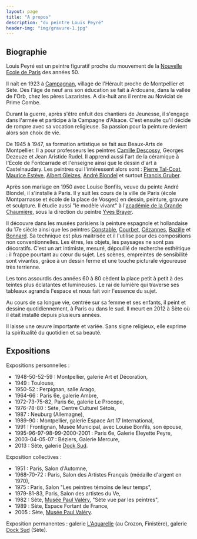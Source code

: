 ```yaml
---
layout: page
title: "A propos"
description: "du peintre Louis Peyré"
header-img: "img/gravure-1.jpg"
---
```



Biographie
-------------------

Louis Peyré est un peintre figuratif proche du mouvement de la [Nouvelle Ecole de Paris](http://www.universalis.fr/encyclopedie/ecoles-de-paris/3-la-seconde-ecole-de-paris/) des années 50.

Il naît en 1923 à [Campagnan](http://www.ville-campagnan.fr/), village de l'Hérault proche de Montpellier et Sète. Dès l'âge de neuf ans son éducation se fait à Ardouane, dans la vallée de l'Orb, chez les pères Lazaristes. A dix-huit ans il rentre au Noviciat de Prime Combe.

Durant la guerre, après s'être enfuit des chantiers de Jeunesse, il s'engage dans l'armée et participe à la Campagne d'Alsace. C'est ensuite qu'il décide de rompre avec sa vocation religieuse. Sa passion pour la peinture devient alors son choix de vie.

De 1945 à 1947, sa formation artistique se fait aux Beaux-Arts de Montpellier. Il a pour professeurs les peintres [Camille Descossy](http://www.artcontemporain-languedocroussillon.fr/parution-18.html), Georges Dezeuze et Jean Aristide Rudel. Il apprend aussi l'art de la céramique à l'Ecole de Fontcarrade et l'enseigne ainsi que le dessin d'art à Castelnaudary. Les peintres qui l'intéressent alors sont : [Pierre Tal-Coat](http://fr.wikipedia.org/wiki/Pierre_Tal_Coat), [Maurice Estève](http://fr.wikipedia.org/wiki/Maurice_Est%C3%A8ve), [Albert Gleizes](http://fr.wikipedia.org/wiki/Albert_Gleizes), [André Blondel](http://fr.wikipedia.org/wiki/Andr%C3%A9_Blondel_%28peintre%29) et surtout [Francis Gruber](http://fr.wikipedia.org/wiki/Francis_Gruber).

Après son mariage en 1950 avec Louise Bonfils, veuve du peinte André Blondel, il s'installe à Paris. Il y suit les cours de la ville de Paris (école Montparnasse et école de la place de Vosges) en dessin, peinture, gravure et sculpture. Il étudie aussi "le modèle vivant" à l'[académie de la Grande Chaumière](http://www.grande-chaumiere.fr/fr/), sous la direction du peintre [Yves Brayer](http://fr.wikipedia.org/wiki/Yves_Brayer).

Il découvre dans les musées parisiens la peinture espagnole et hollandaise du 17e siècle ainsi que les peintres [Constable](http://fr.wikipedia.org/wiki/John_Constable), [Courbet](http://fr.wikipedia.org/wiki/Gustave_Courbet), [Cézannes](http://fr.wikipedia.org/wiki/Paul_C%C3%A9zanne), [Bazille](http://fr.wikipedia.org/wiki/Fr%C3%A9d%C3%A9ric_Bazille) et [Bonnard](http://fr.wikipedia.org/wiki/Pierre_Bonnard). Sa technique est plus maitrisée et il l'utilise pour des compositions non conventionnelles. Les êtres, les objets, les paysages ne sont pas décoratifs. C'est un art intimiste, mesuré, dépouillé de recherche esthétique : il frappe pourtant au cœur du sujet. Les scènes, empreintes de sensibilité sont vivantes, grâce à un dessin ferme et une touche picturale vigoureuse très terrienne.

Les tons assourdis des années 60 à 80 cèdent la place petit à petit à des teintes plus éclatantes et lumineuses. Le rai de lumière qui traverse ses tableaux agrandis l'espace et nous fait voir l'essence du sujet.

Au cours de sa longue vie, centrée sur sa femme et ses enfants, il peint et dessine quotidiennement, à Paris ou dans le sud. Il meurt en 2012 à Sète où il était installé depuis plusieurs années.

Il laisse une œuvre importante et variée. Sans signe religieux, elle exprime la spiritualité du quotidien et sa beauté.


Expositions
-------------------

Expositions personnelles :

* 1948-50-52-59 : Montpellier, galerie Art et Décoration,
* 1949 : Toulouse,
* 1950-52 : Perpignan, salle Arago,
* 1964-66 : Paris 6e, galerie Ambre,
* 1972-73-75-82, Paris 6e, galerie Le Procope,
* 1976-78-80 : Sète, Centre Culturel Sétois,
* 1987 : Neuburg (Allemagne),
* 1989-90 : Montpellier, galerie Espace Art 17 International,
* 1991 : Frontignan, Musée Municipal, avec Louise Bonfils, son épouse,
* 1995-96-97-98-99-2000-2001 : Paris 6e, Galerie Eleyette Peyre,
* 2003-04-05-07 : Béziers, Galerie Mercure,
* 2013 : Sète, galerie [Dock Sud](http://www.dock-sud.com/).

Exposition collectives :

* 1951 : Paris, Salon d'Automne,
* 1968-70-72 : Paris, Salon des Artistes Français (médaille d'argent en 1970),
* 1975 : Paris, Salon "Les peintres témoins de leur temps",
* 1979-81-83, Paris, Salon des artistes du Ve,
* 1982 : Sète, [Musée Paul Valéry](http://museepaulvalery-sete.fr/), "Sète vue par les peintres",
* 1989 : Sète, Espace Fortant de France,
* 2005 : Sète, [Musée Paul Valéry](http://museepaulvalery-sete.fr/).

Exposition permanentes : galerie [L'Aquarelle](http://www.galerie-laquarelle.fr/) (au Crozon, Finistère), galerie [Dock Sud](http://www.dock-sud.com/) (Sète).
